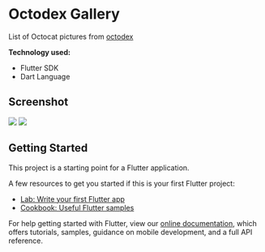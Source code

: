 # Octodex Gallery

List of Octocat pictures from [octodex](https://octodex.github.com/)

**Technology used:**

- Flutter SDK
- Dart Language

## Screenshot

<img src="https://www.dropbox.com/s/bszuk0zh2h2u6kr/Screenshot_20200424-170712.jpg?raw=1">
<img src="https://www.dropbox.com/s/6c59aud5gou4bci/Screenshot_20200424-170721.jpg?raw=1">


## Getting Started

This project is a starting point for a Flutter application.

A few resources to get you started if this is your first Flutter project:

- [Lab: Write your first Flutter app](https://flutter.dev/docs/get-started/codelab)
- [Cookbook: Useful Flutter samples](https://flutter.dev/docs/cookbook)

For help getting started with Flutter, view our
[online documentation](https://flutter.dev/docs), which offers tutorials,
samples, guidance on mobile development, and a full API reference.
